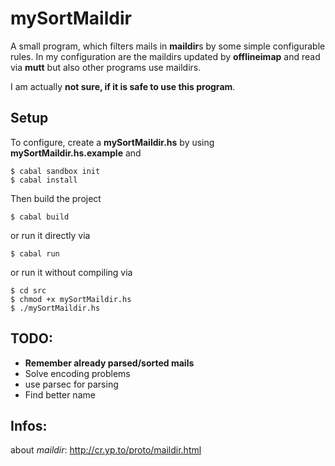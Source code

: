 mySortMaildir
=============
A small program, which filters mails in **maildir**s by some simple configurable
rules.
In my configuration are the maildirs updated by **offlineimap** and read via
**mutt** but also other programs use maildirs.

I am actually **not sure, if it is safe to use this program**.

Setup
-----
To configure, create a **mySortMaildir.hs** by using
**mySortMaildir.hs.example** and

    $ cabal sandbox init
    $ cabal install

Then build the project

    $ cabal build

or run it directly via

    $ cabal run

or run it without compiling via

    $ cd src
    $ chmod +x mySortMaildir.hs
    $ ./mySortMaildir.hs

TODO:
-----
* **Remember already parsed/sorted mails**
* Solve encoding problems
* use parsec for parsing
* Find better name

Infos:
------
about *maildir*: http://cr.yp.to/proto/maildir.html
